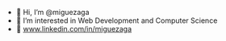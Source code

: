 - 👋 Hi, I’m @miguezaga
- 👀 I’m interested in Web Development and Computer Science
- 👔 www.linkedin.com/in/miguezaga
